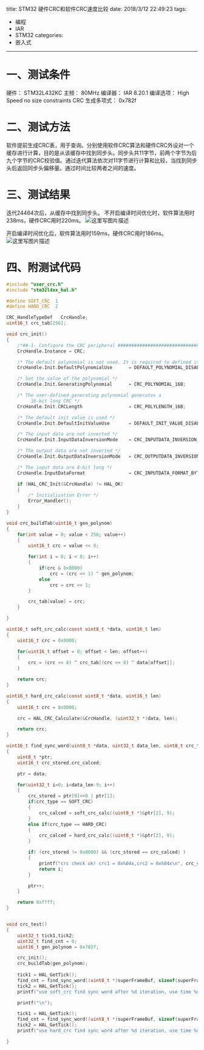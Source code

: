﻿title: STM32 硬件CRC和软件CRC速度比较
date: 2018/3/12 22:49:23
tags:
- 编程
- IAR
- STM32
categories:
- 嵌入式
---

# 一、测试条件
硬件： STM32L432KC
主频： 80MHz
编译器： IAR 8.20.1
编译选项： High Speed no size constraints
CRC 生成多项式： 0x782f


# 二、测试方法
软件提前生成CRC表，用于查询。分别使用软件CRC算法和硬件CRC外设对一个缓存进行计算，目的是从该缓存中找到同步头。同步头共11字节，前两个字节为后九个字节的CRC校验值。通过迭代算法依次对11字节进行计算和比较，当找到同步头后返回同步头偏移量。通过时间比较两者之间的速度。

# 三、测试结果
迭代24464次后，从缓存中找到同步头。
不开启编译时间优化时，软件算法用时238ms，硬件CRC用时220ms。
![这里写图片描述](http://p7tst3obo.bkt.clouddn.com/20180312224132752?imageView2/0/interlace/1/q/100|watermark/2/text/Y3lhbmcudGVjaA==/font/Y29uc29sYXM=/fontsize/720/fill/I0Q0RUVGMQ==/dissolve/69/gravity/SouthEast/dx/10/dy/10)

<!-- more -->

开启编译时间优化后，软件算法用时159ms，硬件CRC用时186ms。
![这里写图片描述](http://p7tst3obo.bkt.clouddn.com/20180312224305220?imageView2/0/interlace/1/q/100|watermark/2/text/Y3lhbmcudGVjaA==/font/Y29uc29sYXM=/fontsize/720/fill/I0Q0RUVGMQ==/dissolve/69/gravity/SouthEast/dx/10/dy/10)

# 四、附测试代码

```c
#include "user_crc.h"
#include "stm32l4xx_hal.h"

#define SOFT_CRC  1
#define HARD_CRC  2

CRC_HandleTypeDef   CrcHandle;
uint16_t crc_tab[256];

void crc_init()
{
	/*##-1- Configure the CRC peripheral #######################################*/
	CrcHandle.Instance = CRC;

	/* The default polynomial is not used. It is required to defined it in CrcHandle.Init.GeneratingPolynomial*/	
	CrcHandle.Init.DefaultPolynomialUse 	 = DEFAULT_POLYNOMIAL_DISABLE;

	/* Set the value of the polynomial */
	CrcHandle.Init.GeneratingPolynomial 	 = CRC_POLYNOMIAL_16B;

	/* The user-defined generating polynomial generates a
		 16-bit long CRC */
	CrcHandle.Init.CRCLength				 = CRC_POLYLENGTH_16B;

	/* The default init value is used */
	CrcHandle.Init.DefaultInitValueUse		 = DEFAULT_INIT_VALUE_DISABLE;

	/* The input data are not inverted */
	CrcHandle.Init.InputDataInversionMode    = CRC_INPUTDATA_INVERSION_NONE;

	/* The output data are not inverted */
	CrcHandle.Init.OutputDataInversionMode   = CRC_OUTPUTDATA_INVERSION_DISABLE;

	/* The input data are 8-bit long */
	CrcHandle.InputDataFormat 				 = CRC_INPUTDATA_FORMAT_BYTES;

	if (HAL_CRC_Init(&CrcHandle) != HAL_OK)
	{
		/* Initialization Error */
		Error_Handler();
	}
}

void crc_buildTab(uint16_t gen_polynom)
{
	for(int value = 0; value < 256; value++) 
	{
		uint16_t crc = value << 8;

		for(int i = 0; i < 8; i++) 
		{
			if(crc & 0x8000)
				crc = (crc << 1) ^ gen_polynom;
			else
				crc = crc << 1;
		}

		crc_tab[value] = crc;
	}

}

uint16_t soft_crc_calc(const uint8_t *data, uint16_t len) 
{
	uint16_t crc = 0x0000;

	for(uint16_t offset = 0; offset < len; offset++)
	{
		crc = (crc << 8) ^ crc_tab[(crc >> 8) ^ data[offset]];
	}

	return crc;
}

uint16_t hard_crc_calc(const uint8_t *data, uint16_t len)
{
	uint16_t crc = 0x0000;

	crc = HAL_CRC_Calculate(&CrcHandle, (uint32_t *)data, len);

	return crc;
}

uint16_t find_sync_word(uint8_t *data, uint32_t data_len, uint8_t crc_type)
{
	uint8_t *ptr;
	uint16_t crc_stored,crc_calced;

	ptr = data;

	for(uint32_t i=0; i<data_len-9; i++)
	{
		crc_stored = ptr[0]<<8 | ptr[1];
		if(crc_type == SOFT_CRC)
		{
			crc_calced = soft_crc_calc((uint8_t *)&ptr[2], 9);
		}
		else if(crc_type == HARD_CRC)
		{
			crc_calced = hard_crc_calc((uint8_t *)&ptr[2], 9);
		}

		if( (crc_stored != 0x0000) && (crc_stored == crc_calced) )
		{
			printf("crc check ok! crc1 = 0x%04x,crc2 = 0x%04x\n", crc_stored,crc_calced);
			return i;
		}

		ptr++;
	}

	return 0xffff;
}


void crc_test()
{
	uint32_t tick1,tick2;
	uint32_t find_cnt = 0;
	uint16_t gen_polynom = 0x782f;

	crc_init();
	crc_buildTab(gen_polynom);
	
	tick1 = HAL_GetTick();
	find_cnt = find_sync_word((uint8_t *)superFrameBuf, sizeof(superFrameBuf), SOFT_CRC);
	tick2 = HAL_GetTick();
	printf("use soft_crc find sync word after %d iteration, use time %d\n", find_cnt, tick2 - tick1);

	printf("\n");

	tick1 = HAL_GetTick();
	find_cnt = find_sync_word((uint8_t *)superFrameBuf, sizeof(superFrameBuf), HARD_CRC);
	tick2 = HAL_GetTick();
	printf("use hard_crc find sync word after %d iteration, use time %d\n", find_cnt, tick2 - tick1);

}

```

 
 